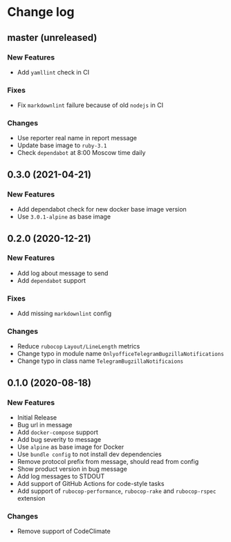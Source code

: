# Change log

## master (unreleased)

### New Features

* Add `yamllint` check in CI

### Fixes

* Fix `markdownlint` failure because of old `nodejs` in CI

### Changes

* Use reporter real name in report message
* Update base image to `ruby-3.1`
* Check `dependabot` at 8:00 Moscow time daily

## 0.3.0 (2021-04-21)

### New Features

* Add dependabot check for new docker base image version
* Use `3.0.1-alpine` as base image

## 0.2.0 (2020-12-21)

### New Features

* Add log about message to send
* Add `dependabot` support

### Fixes

* Add missing `markdownlint` config

### Changes

* Reduce `rubocop` `Layout/LineLength` metrics
* Change typo in module name `OnlyofficeTelegramBugzillaNotifications`
* Change typo in class name `TelegramBugzillaNotificaions`

## 0.1.0 (2020-08-18)

### New Features

* Initial Release
* Bug url in message
* Add `docker-compose` support
* Add bug severity to message
* Use `alpine` as base image for Docker
* Use `bundle config` to not install dev dependencies
* Remove protocol prefix from message, should read from config
* Show product version in bug message
* Add log messages to STDOUT
* Add support of GitHub Actions for code-style tasks
* Add support of `rubocop-performance`, `rubocop-rake` and `rubocop-rspec`
  extension

### Changes

* Remove support of CodeClimate
